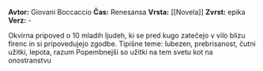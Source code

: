 **Avtor:** Giovani Boccaccio
**Čas:** Renesansa
**Vrsta:** [[Novela]]
**Zvrst:** epika
**Verz:** -

Okvirna pripoved o 10 mladih ljudeh, ki se pred kugo zatečejo v vilo blizu firenc in si pripovedujejo zgodbe.
Tipišne teme: lubezen, prebrisanost, čutni užitki, lepota, razum
Popembnejši so užitki na tem svetu kot na onostranstvu

